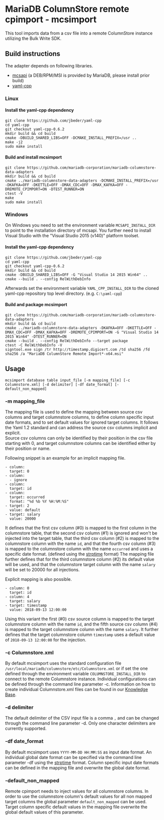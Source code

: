 # MariaDB ColumnStore remote cpimport - mcsimport

This tool imports data from a csv file into a remote ColumnStore instance utilizing the Bulk Write SDK.

## Build instructions

The adapter depends on following libraries.

* [mcsapi] (a DEB/RPM/MSI is provided by MariaDB, please install prior build)
* [yaml-cpp]

### Linux

#### Install the yaml-cpp dependency
```shell
git clone https://github.com/jbeder/yaml-cpp
cd yaml-cpp
git checkout yaml-cpp-0.6.2
mkdir build && cd build
cmake -DBUILD_SHARED_LIBS=OFF -DCMAKE_INSTALL_PREFIX=/usr ..
make -j2
sudo make install
```

#### Build and install mcsimport
```shell
git clone https://github.com/mariadb-corporation/mariadb-columnstore-data-adapters
mkdir build && cd build
cmake ../mariadb-columnstore-data-adapters -DCMAKE_INSTALL_PREFIX=/usr -DKAFKA=OFF -DKETTLE=OFF -DMAX_CDC=OFF -DMAX_KAFKA=OFF -DREMOTE_CPIMPORT=ON -DTEST_RUNNER=ON
ctest -V
make
sudo make install
```

### Windows
On Windows you need to set the environment variable `MCSAPI_INSTALL_DIR` to point to the installation directory of mcsapi. You further need to install Visual Studio with the "Visual Studio 2015 (v140)" platform toolset.

#### Install the yaml-cpp dependency
```shell
git clone https://github.com/jbeder/yaml-cpp
cd yaml-cpp
git checkout yaml-cpp-0.6.2
mkdir build && cd build
cmake -DBUILD_SHARED_LIBS=OFF -G "Visual Studio 14 2015 Win64" ..
cmake --build . --config RelWithDebInfo
```

Afterwards set the environment variable `YAML_CPP_INSTALL_DIR` to the cloned yaml-cpp repository top level directory. (e.g. `C:\yaml-cpp`) 

#### Build and package mcsimport
```shell
git clone https://github.com/mariadb-corporation/mariadb-columnstore-data-adapters
mkdir build && cd build
cmake ../mariadb-columnstore-data-adapters -DKAFKA=OFF -DKETTLE=OFF -DMAX_CDC=OFF -DMAX_KAFKA=OFF -DREMOTE_CPIMPORT=ON -G "Visual Studio 14 2015 Win64" -DTEST_RUNNER=ON
cmake --build . --config RelWithDebInfo --target package
ctest -C RelWithDebInfo -V
signtool.exe sign /tr http://timestamp.digicert.com /td sha256 /fd sha256 /a "MariaDB ColumnStore Remote Import*-x64.msi"
```

## Usage
```shell
mcsimport database table input_file [-m mapping_file] [-c Columnstore.xml] [-d delimiter] [-df date_format] [-default_non_mapped]
```

### -m mapping_file
The mapping file is used to define the mapping between source csv columns and target columnstore columns, to define column specific input date formats, and to set default values for ignored target columns. It follows the Yaml 1.2 standard and can address the source csv columns implicit and explicit.  
Source csv columns can only be identified by their position in the csv file starting with 0, and target columnstore columns can be identified either by their position or name.

Following snippet is an example for an implicit mapping file.
```
- column:
  target: 0
- column:
  - ignore
- column:
  target: id
- column:
  target: occurred
  format: "%d %b %Y %H:%M:%S"
- target: 2
  value: default
- target: salary
  value: 20000
```
It defines that the first csv column (#0) is mapped to the first column in the columnstore table, that the second csv column (#1) is ignored and won't be injected into the target table, that the third csv column (#2) is mapped to the columnstore column with the name `id`, and that the fourth csv column (#3) is mapped to the columnstore column with the name `occurred` and uses a specific date format. (defined using the [strptime] format)
The mapping file further defines that for the third columnstore column (#2) its default value will be used, and that the columnstore target column with the name `salary` will be set to 20000 for all injections. 


Explicit mapping is also possible.
```
- column: 0
  target: id
- column: 4
  target: salary
- target: timestamp
  value: 2018-09-13 12:00:00
```
Using this variant the first (#0) csv source column is mapped to the target columnstore column with the name `id`, and the fifth source csv column (#4) is mapped to the target columnstore column with the name `salary`. It further defines that the target columnstore column `timestamp` uses a default value of `2018-09-13 12:00:00` for the injection.

### -c Columnstore.xml
By default mcsimport uses the standard configuration file `/usr/local/mariadb/columnstore/etc/Columnstore.xml` or if set the one defined through the environment variable `COLUMNSTORE_INSTALL_DIR` to connect to the remote Columnstore instance. Individual configurations can be defined through the command line parameter -c. Information on how to create individual Columnstore.xml files can be found in our [Knowledge Base]. 

### -d delimiter
The default delimiter of the CSV input file is a comma `,` and can be changed through the command line parameter -d. Only one character delimiters are currently supported.

### -df date_format
By default mcsimport uses `YYYY-MM-DD HH:MM:SS` as input date format. An individual global date format can be specified via the command line parameter -df using the [strptime] format. Column specific input date formats can be defined in the mapping file and overwrite the global date format.

### -default_non_mapped
Remote cpimport needs to inject values for all columnstore columns. In order to use the columnstore column's default values for all non mapped target columns the global parameter `default_non_mapped` can be used. Target column specific default values in the mapping file overwrite the global default values of this parameter.

[mcsapi]: https://github.com/mariadb-corporation/mariadb-columnstore-api
[yaml-cpp]: https://github.com/jbeder/yaml-cpp
[strptime]: http://pubs.opengroup.org/onlinepubs/9699919799/functions/strptime.html
[Knowledge Base]: https://mariadb.com/kb/en/library/columnstore-bulk-write-sdk/#environment-configuration

